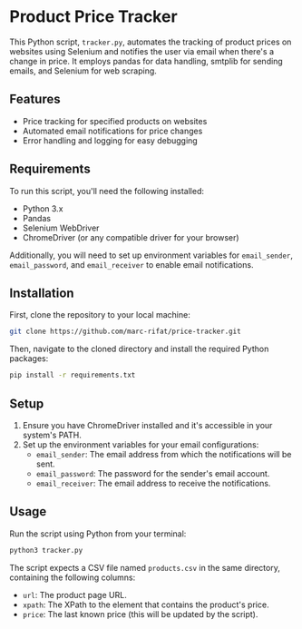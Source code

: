# Product Price Tracker

This Python script, `tracker.py`, automates the tracking of product prices on websites using Selenium and notifies the user via email when there's a change in price. It employs pandas for data handling, smtplib for sending emails, and Selenium for web scraping.

## Features

- Price tracking for specified products on websites
- Automated email notifications for price changes
- Error handling and logging for easy debugging

## Requirements

To run this script, you'll need the following installed:

- Python 3.x
- Pandas
- Selenium WebDriver
- ChromeDriver (or any compatible driver for your browser)

Additionally, you will need to set up environment variables for `email_sender`, `email_password`, and `email_receiver` to enable email notifications.

## Installation

First, clone the repository to your local machine:

```bash
git clone https://github.com/marc-rifat/price-tracker.git
```

Then, navigate to the cloned directory and install the required Python packages:

```bash
pip install -r requirements.txt
```

## Setup

1. Ensure you have ChromeDriver installed and it's accessible in your system's PATH.
2. Set up the environment variables for your email configurations:
   - `email_sender`: The email address from which the notifications will be sent.
   - `email_password`: The password for the sender's email account.
   - `email_receiver`: The email address to receive the notifications.

## Usage

Run the script using Python from your terminal:

```bash
python3 tracker.py
```

The script expects a CSV file named `products.csv` in the same directory, containing the following columns:
- `url`: The product page URL.
- `xpath`: The XPath to the element that contains the product's price.
- `price`: The last known price (this will be updated by the script).
